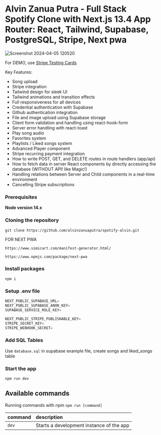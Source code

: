 # Alvin Zanua Putra - Full Stack Spotify Clone with Next.js 13.4 App Router: React, Tailwind, Supabase, PostgreSQL, Stripe, Next pwa

![Screenshot 2024-04-05 120520](https://github.com/alvinzanuaputra/spotify-alvin/assets/140075243/f416596b-33f8-48f5-8e53-43bbd449e75a)

For DEMO, use [Stripe Testing Cards](https://stripe.com/docs/testing)

Key Features:

- Song upload
- Stripe integration
- Tailwind design for sleek UI
- Tailwind animations and transition effects
- Full responsiveness for all devices
- Credential authentication with Supabase
- Github authentication integration
- File and image upload using Supabase storage
- Client form validation and handling using react-hook-form
- Server error handling with react-toast
- Play song audio
- Favorites system
- Playlists / Liked songs system
- Advanced Player component
- Stripe recurring payment integration
- How to write POST, GET, and DELETE routes in route handlers (app/api)
- How to fetch data in server React components by directly accessing the database (WITHOUT API! like Magic!)
- Handling relations between Server and Child components in a real-time environment
- Cancelling Stripe subscriptions

### Prerequisites

**Node version 14.x**

### Cloning the repository

```shell
git clone https://github.com/alvinzanuaputra/spotify-alvin.git
```

FOR NEXT PWA
```shell
https://www.simicart.com/manifest-generator.html/
```
```shell
https://www.npmjs.com/package/next-pwa
```

### Install packages

```shell
npm i
```

### Setup .env file


```js
NEXT_PUBLIC_SUPABASE_URL=
NEXT_PUBLIC_SUPABASE_ANON_KEY=
SUPABASE_SERVICE_ROLE_KEY=

NEXT_PUBLIC_STRIPE_PUBLISHABLE_KEY=
STRIPE_SECRET_KEY=
STRIPE_WEBHOOK_SECRET=
```

### Add SQL Tables
Use `database.sql` in supabase example file, create songs and liked_songs table 

### Start the app

```shell
npm run dev
```

## Available commands

Running commands with npm `npm run [command]`

| command         | description                              |
| :-------------- | :--------------------------------------- |
| `dev`           | Starts a development instance of the app |
